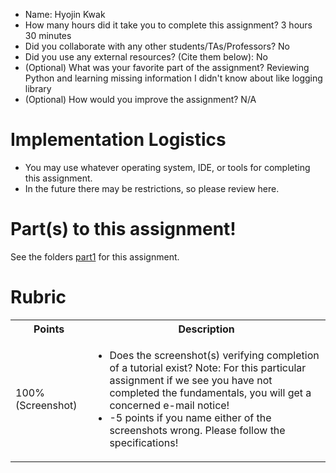- Name: Hyojin Kwak
- How many hours did it take you to complete this assignment? 3 hours 30 minutes
- Did you collaborate with any other students/TAs/Professors? No
- Did you use any external resources? (Cite them below): No
- (Optional) What was your favorite part of the assignment? Reviewing Python and learning missing information I didn't know about like logging library
- (Optional) How would you improve the assignment? N/A

# Implementation Logistics

- You may use whatever operating system, IDE, or tools for completing this assignment.
- In the future there may be restrictions, so please review here.

# Part(s) to this assignment!

See the folders [part1](./part1) for this assignment.

# Rubric
 
  <table>
  <tbody>
    <tr>
      <th>Points</th>
      <th align="center">Description</th>
    </tr>
    <tr>
      <td>100% (Screenshot)</td>
      <td align="left"><ul><li>Does the screenshot(s) verifying completion of a tutorial exist? Note: For this particular assignment if we see you have not completed the fundamentals, you will get a concerned e-mail notice!</li><li>-5 points if you name either of the screenshots wrong. Please follow the specifications!</li></ul></td>
    </tr>
  </tbody>
</table>
